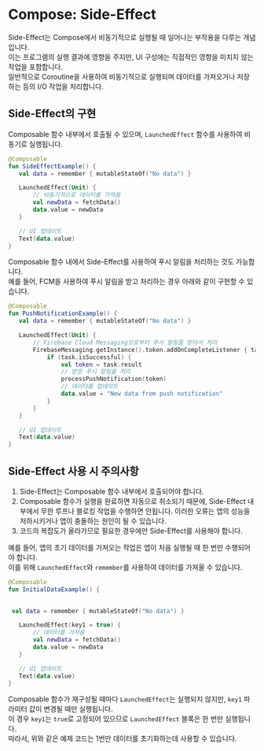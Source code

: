 # Compose: Side-Effect

Side-Effect는 Compose에서 비동기적으로 실행될 때 일어나는 부작용을 다루는 개념입니다.   
이는 프로그램의 실행 결과에 영향을 주지만, UI 구성에는 직접적인 영향을 미치지 않는 작업을 포함합니다.   
일반적으로 Coroutine을 사용하여 비동기적으로 실행되며 데이터를 가져오거나 저장하는 등의 I/O 작업을 처리합니다.

## Side-Effect의 구현

Composable 함수 내부에서 호출될 수 있으며, `LaunchedEffect` 함수를 사용하여 비동기로 실행됩니다.

```kotlin
@Composable
fun SideEffectExample() {
   val data = remember { mutableStateOf("No data") }

   LaunchedEffect(Unit) {
       // 비동기적으로 데이터를 가져옴
       val newData = fetchData()
       data.value = newData
   }

   // UI 업데이트
   Text(data.value)
}
```

Composable 함수 내에서 Side-Effect를 사용하여 푸시 알림을 처리하는 것도 가능합니다.     
예를 들어, FCM을 사용하여 푸시 알림을 받고 처리하는 경우 아래와 같이 구현할 수 있습니다.

```kotlin
@Composable
fun PushNotificationExample() {
   val data = remember { mutableStateOf("No data") }

   LaunchedEffect(Unit) {
       // Firebase Cloud Messaging으로부터 푸시 알림을 받아서 처리
       FirebaseMessaging.getInstance().token.addOnCompleteListener { task ->
           if (task.isSuccessful) {
               val token = task.result
               // 받은 푸시 알림을 처리
               processPushNotification(token)
               // 데이터를 업데이트
               data.value = "New data from push notification"
           }
       }
   }

   // UI 업데이트
   Text(data.value)
}
```

## Side-Effect 사용 시 주의사항

1. Side-Effect는 Composable 함수 내부에서 호출되어야 합니다.
2. Composable 함수가 실행을 완료하면 자동으로 취소되기 때문에, Side-Effect 내부에서 무한 루프나 블로킹 작업을 수행하면 안됩니다. 이러한 오류는 앱의 성능을 저하시키거나 앱이 충돌하는 원인이 될 수 있습니다.
3. 코드의 복잡도가 올라가므로 필요한 경우에만 Side-Effect를 사용해야 합니다.

예를 들어, 앱의 초기 데이터를 가져오는 작업은 앱이 처음 실행될 때 한 번만 수행되어야 합니다.  
이를 위해 `LaunchedEffect`와 `remember`를 사용하여 데이터를 가져올 수 있습니다.

```kotlin
@Composable
fun InitialDataExample() {
  

 val data = remember { mutableStateOf("No data") }

   LaunchedEffect(key1 = true) {
       // 데이터를 가져옴
       val newData = fetchData()
       data.value = newData
   }

   // UI 업데이트
   Text(data.value)
}
```

Composable 함수가 재구성될 때마다 `LaunchedEffect`는 실행되지 않지만, `key1` 파라미터 값이 변경될 때만 실행됩니다.   
이 경우 `key1`는 `true`로 고정되어 있으므로 `LaunchedEffect` 블록은 한 번만 실행됩니다.   
따라서, 위와 같은 예제 코드는 1번만 데이터를 초기화하는데 사용할 수 있습니다.